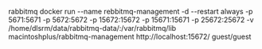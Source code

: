 rabbitmq
docker run --name rebbitmq-management -d --restart always -p 5671:5671 -p 5672:5672  -p 15672:15672 -p 15671:15671  -p 25672:25672  -v /home/dlsrm/data/rabbitmq-data/:/var/rabbitmq/lib  macintoshplus/rabbitmq-management
http://localhost:15672/   guest/guest
